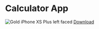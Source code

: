 # Calculator App
![Gold iPhone XS Plus left faced](https://github.com/Mahmoud46/Calculator-app/assets/81241007/cd02fb2c-29b1-44aa-87bd-1619eb86536d)
<a href="https://github.com/Mahmoud46/Calculator-app/blob/main/calculator.apk" download="FILENAME">Download</a>

